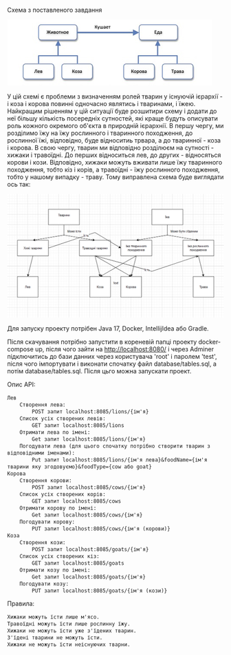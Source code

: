 Схема з поставленого завдання

![task](readme/ZOO%20OOP%20Problem%20Schema.png)

У цій схемі є проблеми з визначенням ролей тварин у існуючій ієрархії - і коза і корова повинні одночасно являтись і тваринами, і їжею.
Найкращим рішенням у цій ситуації буде розшитири схему і додати до неї більшу кількість посередніх сутностей,
які краще будуть описувати роль кожного окремого об'єкта в природній ієрархнії. В першу чергу,
ми розділимо їжу на їжу рослинного і тваринного походження, до рослинної їжі, відповідно, буде відноситиь трвара,
а до тваринної - коза і корова. В свою чергу, тварин ми відповідно розділюєм на сутності - хижаки і травоїдні.
До перших відноситься лев, до других - відносяться корови і кози. Відповідно, хижаки можуть вживати лише 
їжу тваринного походження, тобто кіз і корів, а травоїдні - їжу рослинного походження, тобто у нашому випадку - траву.
Тому виправлена схема буде виглядати ось так:

![solution](readme/img.png)

Для запуску проекту потрібен Java 17, Docker, IntellijIdea або Gradle.

Після скачування потрібно запустити в кореневій папці проекту docker-compose up,
після чого зайти на [http://localhost:8080/](http://localhost:8080/) і через Adminer підключитись до бази данних 
через користувача 'root' і паролем 'test', після чого імпортувати і виконати спочатку файл database/tables.sql,
а потім database/tables.sql. Після цьго можна запускати проект.

Опис API:

    Лев
        Створення лева:
            POST запит localhost:8085/lions/{ім'я}
        Список усіх створених левів:
            GET запит localhost:8085/lions
        Отримати лева по імені:
            Get запит localhost:8085/lions/{ім'я}
        Погодувати лева (для цього спочатку потрібно створити тварин з відповідними іменами): 
            Put запит localhost:8085/lions/{ім'я лева}&foodName={ім'я тварини яку згодовуємо}&foodType={cow або goat}
    Корова
        Створення корови:
            POST запит localhost:8085/cows/{ім'я}
        Список усіх створених корів:
            GET запит localhost:8085/cows
        Отримати корову по імені:
            Get запит localhost:8085/cows/{ім'я}
        Погодувати корову:
            PUT запит localhost:8085/cows/{ім'я (корови)}
    Коза
        Створення кози:
            POST запит localhost:8085/goats/{ім'я}
        Список усіх створених кіз:
            GET запит localhost:8085/goats
        Отримати козу по імені:
            Get запит localhost:8085/goats/{ім'я}
        Погодувати козу:
            PUT запит localhost:8085/goats/{ім'я (кози)}


Правила:

    Хижаки можуть їсти лише м'ясо.
    Травоїдні можуть їсти лише рослинну їжу.
    Хижаки не можуть їсти уже з'їдених тварин.
    З'їдені тварини не можуть їсти.
    Хижаки не можуть їсти неіснуючих тварни.

            